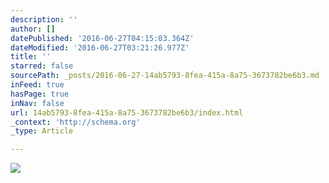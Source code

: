 ```yaml
---
description: ''
author: []
datePublished: '2016-06-27T04:15:03.364Z'
dateModified: '2016-06-27T03:21:26.977Z'
title: ''
starred: false
sourcePath: _posts/2016-06-27-14ab5793-8fea-415a-8a75-3673782be6b3.md
inFeed: true
hasPage: true
inNav: false
url: 14ab5793-8fea-415a-8a75-3673782be6b3/index.html
_context: 'http://schema.org'
_type: Article

---
```

![](https://the-grid-user-content.s3-us-west-2.amazonaws.com/a41a6e92-fe4f-4fb0-a5af-c4f86f5c8553.jpg)